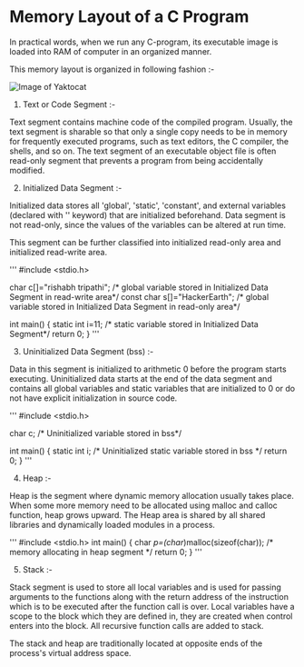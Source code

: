 # Memory Layout of a C Program

In practical words, when we run any C-program, its executable image is loaded into RAM of computer in an organized manner.

This memory layout is organized in following fashion :-

![Image of Yaktocat](https://he-s3.s3.amazonaws.com/media/uploads/383f472.png)

1. Text or Code Segment :-

Text segment contains machine code of the compiled program. Usually, the text segment is sharable so that only a single copy needs to be in memory for frequently executed programs, such as text editors, the C compiler, the shells, and so on. The text segment of an executable object file is often read-only segment that prevents a program from being accidentally modified.

2. Initialized Data Segment :-

Initialized data stores all 'global', 'static', 'constant', and external variables (declared with '<extern>' keyword) that are initialized beforehand. Data segment is not read-only, since the values of the variables can be altered at run time.

This segment can be further classified into initialized read-only area and initialized read-write area.

'''
#include <stdio.h>

char c[]="rishabh tripathi";     /*  global variable stored in Initialized Data Segment in read-write area*/
const char s[]="HackerEarth";    /* global variable stored in Initialized Data Segment in read-only area*/

int main()
{
    static int i=11;          /* static variable stored in Initialized Data Segment*/
    return 0;
}
'''

3. Uninitialized Data Segment (bss) :-

Data in this segment is initialized to arithmetic 0 before the program starts executing. Uninitialized data starts at the end of the data segment and contains all global variables and static variables that are initialized to 0 or do not have explicit initialization in source code.

'''
#include <stdio.h>

char c;               /* Uninitialized variable stored in bss*/

int main()
{
    static int i;     /* Uninitialized static variable stored in bss */
    return 0;
}
'''

4. Heap :-

Heap is the segment where dynamic memory allocation usually takes place. When some more memory need to be allocated using malloc and calloc function, heap grows upward. The Heap area is shared by all shared libraries and dynamically loaded modules in a process.

'''
#include <stdio.h>
int main()
{
    char *p=(char*)malloc(sizeof(char));    /* memory allocating in heap segment */
    return 0;
}
'''

5. Stack :-

Stack segment is used to store all local variables and is used for passing arguments to the functions along with the return address of the instruction which is to be executed after the function call is over. Local variables have a scope to the block which they are defined in, they are created when control enters into the block. All recursive function calls are added to stack.

The stack and heap are traditionally located at opposite ends of the process's virtual address space.
